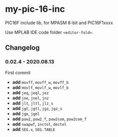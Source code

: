 # my-pic-16-inc

PIC16F include lib, for MPASM 8-bit and PIC16F1xxxx

Use MPLAB IDE code folder `<editor-fold>`.

## Changelog

### 0.02.4 - 2020.08.13

First commit

- **add** `movff`, `movff_w`, `movff_b`
- **add** `movlf`, `movlf_w`, `movlf_b`
- **add** `jeq`, `jeql`, `jez`
- **add** `jne`, `jnel`, `jnz`
- **add** `jlt`, `jltl`, `jlz_s`
- **add** `jgt`, `jgtl`, `jgz`, `jgz_s`
- **add** `jge`, `jgel`
- **add** `pow2`, `pow2_f`, `pow2com`, `pow2com_f`
- **add** `swapwf`, `inctol`, `dectol`
- **add** `SEG.x`, `SEG.TABLE`
